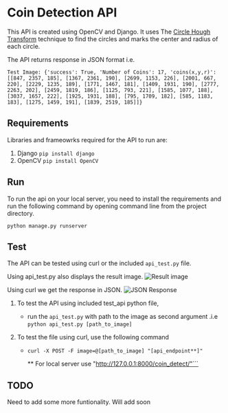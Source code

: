 # Coin Detection API
 This API is created using OpenCV and Django. It uses The [Circle Hough Transform](https://en.wikipedia.org/wiki/Circle_Hough_Transform) technique to find the circles and marks the center and radius of each circle. 

 The API returns response in JSON format i.e. 

 ```Test Image: {'success': True, 'Number of Coins': 17, 'coins(x,y,r)': [[847, 2357, 185], [1367, 2361, 190], [2699, 1153, 226], [2001, 667, 220], [2229, 1235, 189], [1771, 1467, 181], [1409, 1931, 190], [2777, 2263, 202], [2459, 1819, 186], [1125, 793, 221], [1585, 1077, 188], [3037, 1657, 222], [1925, 1931, 188], [795, 1709, 182], [585, 1183, 183], [1275, 1459, 191], [1839, 2519, 185]]}```

 ## Requirements
 Libraries and frameowrks required for the API to run are:
 
 1. Django ```pip install django```
 2. OpenCV ```pip install OpenCV``` 

 ## Run
 To run the api on your local server, you need to install the requirements and run the following command by opening command line from the project directory.

 ```python manage.py runserver```

## Test
The API can be tested using curl or the included ```api_test.py``` file.

Using api_test.py also displays the result image. 
![Result image](/doc_image/Screenshot703.png)

Using curl we get the response in JSON.
![JSON Response](/doc_image/InkScreenshot705.jpg)

1. To test the API using included test_api python file, 
    * run the ```api_test.py``` with path to the image as second argument .i.e  
    ```python api_test.py [path_to_image]```

2. To test the file using curl, use the following command
    * ```curl -X POST -F image=@[path_to_image] "[api_endpoint**]"```

        ** For local server use "http://127.0.0.1:8000/coin_detect/"```


## TODO
Need to add some more funtionality.
Will add soon